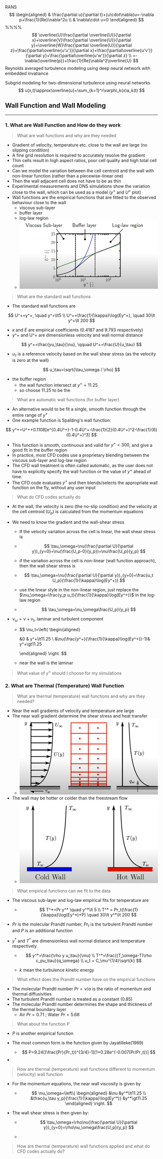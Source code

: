RANS
$$
\begin{aligned}
& \frac{\partial u}{\partial t}+(u\cdot\nabla)u=-\nabla p+\frac{1}{Re}\nabla^2u \\
& \nabla\cdot u=0
\end{aligned}
$$
%%%%
$$
\overline{U}\frac{\partial \overline{U}}{\partial x}+\overline{V}\frac{\partial \overline{U}}{\partial y}+\overline{W}\frac{\partial \overline{U}}{\partial z}+\frac{\partial\overline{u'u'}}{\partial x}+\frac{\partial\overline{u'v'}}{\partial y}+\frac{\partial\overline{u'w'}}{\partial z} \\
=-\nabla{\overline{p}}+\frac{1}{Re}\nabla^2\overline{U}
$$
Reynolds averaged turbulence modeling using deep neural network with embedded invatiance

Subgrid modeling for two-dimensional turbulence using neural networks
$$
u(x,t)\approx\overline{u}+\sum_{k=1}^r\varphi_k(x)a_k(t)
$$




## Wall Function and Wall Modeling

---

### 1. What are Wall Function and How do they work

> What are wall functions and why are they needed

- Gradient of velocity, temperature etc. close to the wall are large (no slipping condition)
- A fine grid resolution is required to accurately resolve the gradient
- Thin cells result in high aspect ratios, poor cell quality and high total cell count
- Can we model the variation between the cell centroid and the wall with non-linear function (rather than a piecewise-linear one)
- Then the wall adjacent cell does not have to be as thin
- Experimental measurements and DNS simulations show the variation close to the wall, which can be used as a model ($y^+$ and $U^+$ plot)
- Wall functions are the empirical functions that are fitted to the observed behaviour close to the wall
  - viscous sub-layer
  - buffer layer
  - log-law region
  - ![image-20220629092339432](./ML_CFD_pics\wall_functions.jpg)


> What are the standard wall functions

-  The standard wall functions are

$$
U^+=y^+, \quad y^+\lt5 \\
U^+=\frac{1}{\kappa}\log{Ey^+}, \quad 30\lt y^+\lt 200
$$

- $\kappa$ and $E$ are empirical coefficients (0.4187 and 9.793 respectively)
- y^+ and U^+ are dimensionless velocity and wall normal distance

$$
y^+=\frac{yu_\tau}{\nu}, \qquad U^+=\frac{U}{u_\tau}
$$

- $u_\tau$ is a reference velocity based on the wall shear stress (as the velocity is zero at the wall)

$$
u_\tau=\sqrt{\tau_\omega / \rho}
$$

- the buffer region
  - the wall function intersect at $y^+=11.25$
  - so choose 11.25 to be the 

> What are automatic wall functions (for buffer layer)

- An alternative would to be fit a single, smooth function through the entire range of $y^+$
- One example function is Spalding's wall function:

$$
y^+=U^++0.1108[e^{0.4U^+}-1-0.4U^+-\frac{1}{2}(0.4U^+)^2-\frac{1}{6}(0.4U^+)^3]
$$

- This function is smooth, continuous and valid for $y^+<300$, and give a good fit in the buffer region
- In practice, most CFD codes use a proprietary blending between the viscous sub-layer and log-law region
- The CFD wall treatment is often called automatic, as the user does not have to explicitly specify the wall function or the value of $y^+$ ahead of time.
- The CFD code evaluates $y^+$ and then blends/selects the appropriate wall function on the fly, without any user input

> What do CFD codes actually do

- At the wall, the velocity is zero (the no-slip condition) and the velocity at the cell centroid ($U_p$) is calculated from the momentum equations

- We need to know the gradient and the wall-shear stress

  - If the velocity variation across the cell is linear, the wall shear stress is
  
  - $$
    \tau_\omega=\nu(\frac{\partial U}{\partial y})_{y=0}=\nu(\frac{U_p-0}{y_p})=\nu\frac{U_p}{y_p}
    $$
  
  - if the variation across the cell is non-linear (wall function approach), then the wall shear stress is
  
  - $$
    \tau_\omega=\nu(\frac{\partial U}{\partial y})_{y=0}=\frac{u_t U_p}{\frac{1}{\kappa}\log(Ey^+)}
    $$
  
  - use the linear style in the non-linear region, just replace the $\nu_\omega=\frac{y_p u_t}{\frac{1}{\kappa}\log(Ey^+)}$ in the log-law region
  
  - $$
    \tau_\omega=\nu_\omega\frac{U_p}{y_p}
    $$
  
- $\nu_\omega=\nu+\nu_t$, laminar and turbulent component

  - $$
    \nu_t=\left\{
    \begin{aligned}
    
    &0 & y^+\lt11.25 \\
    &\nu(\frac{y^+}{\frac{1}{\kappa}\log(Ey^+)}-1)& y^+\gt11.25
    
    \end{aligned}
    \right.
    $$

  - near the wall is the laminar


> What value of $y^+$ should I choose for my simulations



### 2. What are Thermal (Temperature) Wall Function

> What are thermal (temperature) wall functions and why are they needed?

- Near the wall gradients of velocity and temperature are large
- The near wall gradient determine the shear stress and heat transfer
  - ![image-20220629112355962](ML_CFD_pics\thermal_wall_function.jpg)
- The wall may be hotter or colder than the freestream flow
  - ![image-20220629112804567](ML_CFD_pics\cold_hot_wall.jpg)

> What empirical functions can we fit to the data

- The viscous sub-layer and log-law empirical fits for temperature are

  - $$
    T^*=Pr y^* \quad y^*\lt 5 \\
    T^* = Pr_t(\frac{1}{\kappa}\log(Ey^*)+P) \quad 30\lt y^*\lt 200
    $$

- $Pr$ is the molecular Prandtl number, $Pr_t$ is the turbulent Prandtl number and $P$ is an additional function

- $y^*$ and $T^*$ are dimensionless wall normal distance and temperature respectively

  - $$
    y^*=\frac{\rho y u_\tau}{\mu} \\
    T^*=\frac{(T_\omega-T)\rho c_pu_\tau}{q_\omega} \\
    u_t = C_\mu^{1/4}\sqrt{k}
    $$

  - $k$ mean the turbulence kinetic energy

> What effect does the Prandtl number have on the empirical functions

- The molecular Prandtl number $Pr=\nu/\alpha$ is the ratio of momentum and thermal diffusivities
- The turbulent Prandtl number is treated as a constant (0.85)
- The molecular Prandtl number determines the shape and thickness of the thermal boundary layer
  - Air $Pr=0.71$ ; Water $Pr=5.68$

> What about the function $P$

- $P$ is another empirical function

- The most common form is the function given by Jayatilleke(1969)

  - $$
    P=9.24[(\frac{Pr}{Pr_t})^{3/4}-1][1+0.28e^{-0.007(Pr/Pr_t)}]
    $$

- 

> How are thermal (temperature) wall functions different to momentum (velocity) wall function

- For the momentum equations, the near wall viscosity is given by

  - $$
    \nu_\omega=\left\{
    \begin{aligned}
    &\nu &y^*\lt11.25 \\
    &\frac{u_\tau y_p}{\frac{1}{\kappa}\log(Ey^*)} &y^*\gt11.25
    \end{aligned}
    \right.
    $$

- The wall shear stress is then given by:

  - $$
    \tau_\omega=\rho\nu(\frac{\partial U}{\partial y})_{y=0}=\rho\nu_\omega\frac{U_p}{y_p}
    $$

  - 

> How are thermal (temperature) wall functions applied and what  do CFD codes actually do?
